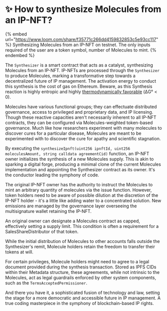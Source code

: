 # ✨ How to synthesize Molecules from an IP-NFT?

{% embed url="https://www.loom.com/share/f35771c266dd4159832853c5e93cc117" %}
Synthesizing Molecules from an IP-NFT on testnet. The only inputs required of the user are a token symbol, number of Molecules to mint.
{% endembed %}

The `Synthesizer` is a smart contract that acts as a catalyst, synthesizing Molecules from an IP-NFT. IP-NFTs are processed through the `Synthesizer` to produce Molecules, marking a transformative step towards a decentralized future of IP management. The activation energy to conduct this synthesis is the cost of gas on Ethereum. Beware, as this Synthesis reaction is highly entropic and highly [thermodynamically favorable](https://tenor.com/view/robert-downey-jr-tony-stark-iron-man-behold-explosion-gif-9319158) (ΔG° < 0).&#x20;

Molecules have various functional groups; they can effectuate distributed governance, access to privileged and proprietary data, and IP licensing. Though these reactive capacities aren't necessarily inherent to all IP-NFT contracts, they can be configured via Molecules-weighted token-based governance. Much like how researchers experiment with many molecules to discover cures for a particular disease, Molecules are meant to be experimented with to discover the cure for apathy and scientific stagnation.

By executing the `synthesizeIpnft(uint256 ipnftId, uint256 moleculesAmount, string calldata agreementCid)` function, an IP-NFT owner initializes the synthesis of a new Molecules supply. This is akin to sparking a digital forge, producing a minimal clone of the current Molecules implementation and appointing the Synthesizer contract as its owner. It's the conductor leading the symphony of code.

The original IP-NFT owner has the authority to instruct the Molecules to mint an arbitrary quantity of molecules via the issue function. However, token holders need to be aware of possible dilution at the discretion of the IP-NFT holder - it's a little like adding water to a concentrated solution. New emissions are managed by the governance layer overseeing the multisignature wallet retaining the IP-NFT.

An original owner can designate a Molecules contract as capped, effectively setting a supply limit. This condition is often a requirement for a SalesShareDistributor of that token.

While the initial distribution of Molecules to other accounts falls outside the Synthesizer's remit, Molecule holders retain the freedom to transfer their tokens at will.

For certain privileges, Molecule holders might need to agree to a legal document provided during the synthesis transaction. Stored as IPFS CIDs within their Metadata structure, these agreements, while not intrinsic to the Molecules, act as legal guardrails enforced by other system components, such as the `TermsAcceptedPermissioner`.

And there you have it, a sophisticated fusion of technology and law, setting the stage for a more democratic and accessible future in IP management. A true coding masterpiece in the symphony of blockchain-based IP rights.
